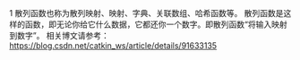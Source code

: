 1
散列函数也称为散列映射、映射、字典、关联数组、哈希函数等。
散列函数是这样的函数，即无论你给它什么数据，它都还你一个数字。即散列函数“将输入映射到数字”。
相关博文请参考：https://blog.csdn.net/catkin_ws/article/details/91633135
